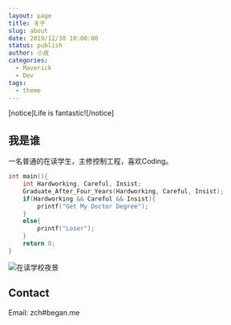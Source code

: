 ```yaml
---
layout: page
title: 关于
slug: about
date: 2019/12/30 10:00:00
status: publish
author: 小皮
categories: 
  - Maverick
  - Dev
tags: 
  - theme
---
```


[notice]Life is fantastic![/notice]

## 我是谁

一名普通的在读学生，主修控制工程，喜欢Coding。

```c
int main(){
    int Hardworking, Careful, Insist;
    Graduate_After_Four_Years(Hardworking, Careful, Insist);
    if(Hardworking && Careful && Insist){
        printf("Get My Doctor Degree");
    }
    else{
        printf("Loser");
    }
    return 0;
}
```

![在读学校夜景](./images/Bjut_School.jpg)

## Contact

Email: zch#began.me

